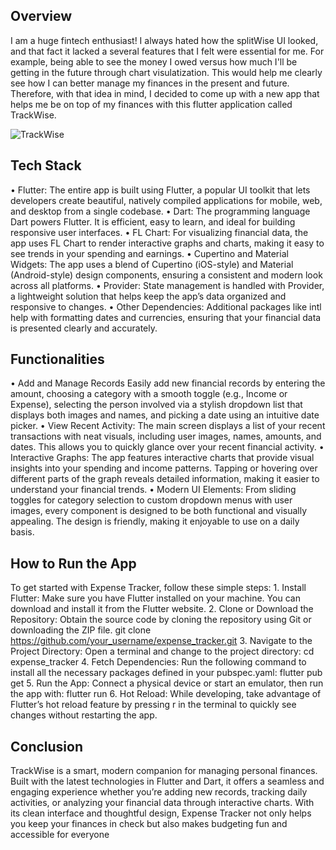 ## Overview
I am a huge fintech enthusiast! I always hated how the splitWise UI looked, and that fact it lacked a several features that I felt were essential for me. For example, being able to see the money I owed versus how much I'll be getting in the future through chart visulatization. This would help me clearly see how I can better manage my finances in the present and future. Therefore, with that idea in mind, I decided to come up with a new app that helps me be on top of my finances with this flutter application called TrackWise.

![TrackWise](https://github.com/user-attachments/assets/a5707593-b27e-42aa-9193-4052a1a66e6c)


## Tech Stack

  •	Flutter:
The entire app is built using Flutter, a popular UI toolkit that lets developers create beautiful, natively compiled applications for mobile, web, and desktop from a single codebase.
	•	Dart:
The programming language Dart powers Flutter. It is efficient, easy to learn, and ideal for building responsive user interfaces.
	•	FL Chart:
For visualizing financial data, the app uses FL Chart to render interactive graphs and charts, making it easy to see trends in your spending and earnings.
	•	Cupertino and Material Widgets:
The app uses a blend of Cupertino (iOS-style) and Material (Android-style) design components, ensuring a consistent and modern look across all platforms.
	•	Provider:
State management is handled with Provider, a lightweight solution that helps keep the app’s data organized and responsive to changes.
	•	Other Dependencies:
Additional packages like intl help with formatting dates and currencies, ensuring that your financial data is presented clearly and accurately.


## Functionalities

  • Add and Manage Records
Easily add new financial records by entering the amount, choosing a category with a smooth toggle (e.g., Income or Expense), selecting the person involved via a stylish dropdown list that displays both images and names, and picking a date using an intuitive date picker.
	•	View Recent Activity:
The main screen displays a list of your recent transactions with neat visuals, including user images, names, amounts, and dates. This allows you to quickly glance over your recent financial activity.
	•	Interactive Graphs:
The app features interactive charts that provide visual insights into your spending and income patterns. Tapping or hovering over different parts of the graph reveals detailed information, making it easier to understand your financial trends.
	•	Modern UI Elements:
From sliding toggles for category selection to custom dropdown menus with user images, every component is designed to be both functional and visually appealing. The design is friendly, making it enjoyable to use on a daily basis.


## How to Run the App

To get started with Expense Tracker, follow these simple steps:
	1.	Install Flutter:
Make sure you have Flutter installed on your machine. You can download and install it from the Flutter website.
	2.	Clone or Download the Repository:
Obtain the source code by cloning the repository using Git or downloading the ZIP file.
git clone https://github.com/your_username/expense_tracker.git
	3.	Navigate to the Project Directory:
Open a terminal and change to the project directory:
cd expense_tracker
	4.	Fetch Dependencies:
Run the following command to install all the necessary packages defined in your pubspec.yaml:
flutter pub get
	5.	Run the App:
Connect a physical device or start an emulator, then run the app with:
flutter run
	6.	Hot Reload:
While developing, take advantage of Flutter’s hot reload feature by pressing r in the terminal to quickly see changes without restarting the app.


## Conclusion

TrackWise is a smart, modern companion for managing personal finances. Built with the latest technologies in Flutter and Dart, it offers a seamless and engaging experience whether you’re adding new records, tracking daily activities, or analyzing your financial data through interactive charts. With its clean interface and thoughtful design, Expense Tracker not only helps you keep your finances in check but also makes budgeting fun and accessible for everyone


